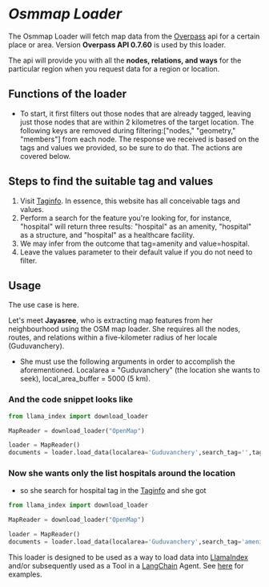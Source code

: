 # ***Osmmap Loader***

The Osmmap Loader will fetch map data from the [Overpass](https://wiki.openstreetmap.org/wiki/Main_Page) api for a certain place or area. Version **Overpass API 0.7.60** is used by this loader.

The api will provide you with all the **nodes, relations, and ways** for the particular region when you request data for a region or location.
## **Functions of the loader**

* To start, it first filters out those nodes that are already tagged, leaving just those nodes that are within 2 kilometres of the target location. The following keys are removed during filtering:["nodes," "geometry," "members"] from each node. The response we received is based on the tags and values we provided, so be sure to do that. The actions are covered below.

## **Steps to find the suitable tag and values**

1. Visit [Taginfo](taginfo.openstreetmap.org/tags). In essence, this website has all conceivable tags and values.
2. Perform a search for the feature you're looking for, for instance, "hospital" will return three results: "hospital" as an amenity, "hospital" as a structure, and "hospital" as a healthcare facility.
3. We may infer from the outcome that tag=amenity and value=hospital.
4. Leave the values parameter to their default value if you do not need to filter.



## **Usage**

The use case is here.

Let's meet **Jayasree**, who is extracting map features from her neighbourhood using the OSM map loader. 
She requires all the nodes, routes, and relations within a five-kilometer radius of her locale (Guduvanchery).
  
* She must use the following arguments in order to accomplish the aforementioned. Localarea = "Guduvanchery" (the location she wants to seek), local_area_buffer = 5000 (5 km).

### And the code snippet looks like

```python
from llama_index import download_loader

MapReader = download_loader("OpenMap")

loader = MapReader()
documents = loader.load_data(localarea='Guduvanchery',search_tag='',tag_only=True,local_area_buffer=5000,tag_values=[''])

```

### Now she wants only the list  hospitals around the location

* so she search for hospital tag in the  [Taginfo](https://taginfo.openstreetmap.org/tags) and she got 

```python
from llama_index import download_loader

MapReader = download_loader("OpenMap")

loader = MapReader()
documents = loader.load_data(localarea='Guduvanchery',search_tag='amenity',tag_only=True,local_area_buffer=5000,tag_values=['hospital','clinic']) 

```

This loader is designed to be used as a way to load data into [LlamaIndex](https://github.com/run-llama/llama_index/tree/main/llama_index) and/or subsequently used as a Tool in a [LangChain](https://github.com/hwchase17/langchain) Agent. See [here](https://github.com/emptycrown/llama-hub/tree/main) for examples.
